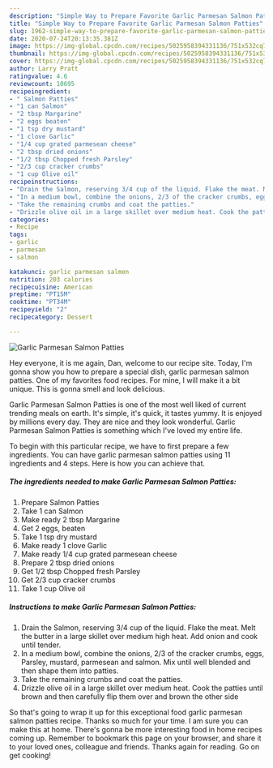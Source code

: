 ```yaml
---
description: "Simple Way to Prepare Favorite Garlic Parmesan Salmon Patties"
title: "Simple Way to Prepare Favorite Garlic Parmesan Salmon Patties"
slug: 1962-simple-way-to-prepare-favorite-garlic-parmesan-salmon-patties
date: 2020-07-24T20:13:35.381Z
image: https://img-global.cpcdn.com/recipes/5025958394331136/751x532cq70/garlic-parmesan-salmon-patties-recipe-main-photo.jpg
thumbnail: https://img-global.cpcdn.com/recipes/5025958394331136/751x532cq70/garlic-parmesan-salmon-patties-recipe-main-photo.jpg
cover: https://img-global.cpcdn.com/recipes/5025958394331136/751x532cq70/garlic-parmesan-salmon-patties-recipe-main-photo.jpg
author: Larry Pratt
ratingvalue: 4.6
reviewcount: 10695
recipeingredient:
- " Salmon Patties"
- "1 can Salmon"
- "2 tbsp Margarine"
- "2 eggs beaten"
- "1 tsp dry mustard"
- "1 clove Garlic"
- "1/4 cup grated parmesean cheese"
- "2 tbsp dried onions"
- "1/2 tbsp Chopped fresh Parsley"
- "2/3 cup cracker crumbs"
- "1 cup Olive oil"
recipeinstructions:
- "Drain the Salmon, reserving 3/4 cup of the liquid. Flake the meat. Melt the butter in a large skillet over medium high heat. Add onion and cook until tender."
- "In a medium bowl, combine the onions, 2/3 of the cracker crumbs, eggs, Parsley, mustard, parmesean and salmon. Mix until well blended and then shape them into patties."
- "Take the remaining crumbs and coat the patties."
- "Drizzle olive oil in a large skillet over medium heat. Cook the patties until brown and then carefully flip them over and brown the other side"
categories:
- Recipe
tags:
- garlic
- parmesan
- salmon

katakunci: garlic parmesan salmon 
nutrition: 203 calories
recipecuisine: American
preptime: "PT15M"
cooktime: "PT34M"
recipeyield: "2"
recipecategory: Dessert

---
```



![Garlic Parmesan Salmon Patties](https://img-global.cpcdn.com/recipes/5025958394331136/751x532cq70/garlic-parmesan-salmon-patties-recipe-main-photo.jpg)

Hey everyone, it is me again, Dan, welcome to our recipe site. Today, I'm gonna show you how to prepare a special dish, garlic parmesan salmon patties. One of my favorites food recipes. For mine, I will make it a bit unique. This is gonna smell and look delicious.



Garlic Parmesan Salmon Patties is one of the most well liked of current trending meals on earth. It's simple, it's quick, it tastes yummy. It is enjoyed by millions every day. They are nice and they look wonderful. Garlic Parmesan Salmon Patties is something which I've loved my entire life.


To begin with this particular recipe, we have to first prepare a few ingredients. You can have garlic parmesan salmon patties using 11 ingredients and 4 steps. Here is how you can achieve that.

<!--inarticleads1-->

##### The ingredients needed to make Garlic Parmesan Salmon Patties:

1. Prepare  Salmon Patties
1. Take 1 can Salmon
1. Make ready 2 tbsp Margarine
1. Get 2 eggs, beaten
1. Take 1 tsp dry mustard
1. Make ready 1 clove Garlic
1. Make ready 1/4 cup grated parmesean cheese
1. Prepare 2 tbsp dried onions
1. Get 1/2 tbsp Chopped fresh Parsley
1. Get 2/3 cup cracker crumbs
1. Take 1 cup Olive oil




<!--inarticleads2-->

##### Instructions to make Garlic Parmesan Salmon Patties:

1. Drain the Salmon, reserving 3/4 cup of the liquid. Flake the meat. Melt the butter in a large skillet over medium high heat. Add onion and cook until tender.
1. In a medium bowl, combine the onions, 2/3 of the cracker crumbs, eggs, Parsley, mustard, parmesean and salmon. Mix until well blended and then shape them into patties.
1. Take the remaining crumbs and coat the patties.
1. Drizzle olive oil in a large skillet over medium heat. Cook the patties until brown and then carefully flip them over and brown the other side




So that's going to wrap it up for this exceptional food garlic parmesan salmon patties recipe. Thanks so much for your time. I am sure you can make this at home. There's gonna be more interesting food in home recipes coming up. Remember to bookmark this page on your browser, and share it to your loved ones, colleague and friends. Thanks again for reading. Go on get cooking!
